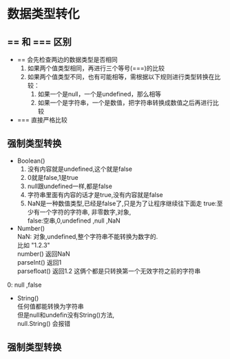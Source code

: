 #  数据类型转化
## == 和 === 区别   
* == 会先检查两边的数据类型是否相同  
    1. 如果两个值类型相同，再进行三个等号(===)的比较
    2. 如果两个值类型不同，也有可能相等，需根据以下规则进行类型转换在比较：
        1. 如果一个是null，一个是undefined，那么相等
        2. 如果一个是字符串，一个是数值，把字符串转换成数值之后再进行比较  
* === 直接严格比较
## 强制类型转换
* Boolean()  
    1. 没有内容就是undefined,这个就是false
    2. 0就是false,1是true
    3. null跟undefined一样,都是false
    4. 字符串里面有内容的话才是true,没有内容就是false
    5. NaN是一种数值类型,已经是false了,只是为了让程序继续往下面走
true:至少有一个字符的字符串, 非零数字,对象,  
false:空串,0,undefined ,null ,NaN
* Number()  
NaN: 对象,undefined,整个字符串不能转换为数字的.  
比如
"1.2.3"  
number()   返回NaN  
parseInt()  返回1   
parsefloat() 返回1.2  这俩个都是只转换第一个无效字符之前的字符串

0: null ,false

* String()  
任何值都能转换为字符串  
但是null和undefin没有String()方法,  
null.String() 会报错  
## 强制类型转换
<!-- * 转换为string 
方式一: 调用xxx的yyy方法,就是xxx.yyy()
var a = 123;
a.toString();
console.log(a); 结果:123
该方法不会影响原来的变量,会将转换的结果返回,var b = a.toString();
console.log(b);// 结果: " 123 "
**null和undefined** 两个值没有toString方法
方式二:调用String()函数,将转换的数据作为参数传给函数
var a = 123 ;
a = string(a);
console.log(a);// "123"
使用String()函数做强制类型转化时,对于number和boolean实际上就是调用的toString()方法,
转换为Number：
方式一：使用Number()函数
              var  a="123";
              a=Number(a);
              console.log(typeof  a);     结果：number
    如果：
            var  a="abc";
           a=Number(a);
           console.log(a);    结果：NaN
如果是纯数字的字符串，则直接转换为数字，如果字符串中有非数字的内容，则转换为NaN,如果字符串是一个空串或者是一个全是空格的字符串，则转换为0；
Number(true)="1"     Number(Null)=0   Number(undefined)="NaN"
方式二：parseInt()   parseFloat()   专门用来对付字符串

           var  a = "123px";
            a=parseInt(a);
           console.log(typeof a);    结果：number
           console.log(a);               结果：123 
          var b=true;
           b=parseInt(b);
           console.log(typeof b);    结果：number
           console.log(b);               结果：NaN
如果对非string使用parseInt()或parseFloat()它会先将其转换为string，然后再操作。

转换为Boolean：
使用Boolean()函数
        var a= 123;
        a=Boolean(a);
       console.log(typeof a);   结果：boolean
       console.log(a);              结果：true
除了0、NaN、空串、null、undefined其余都是true。对象也会转换为true -->

